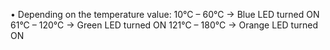 •	Depending on the temperature value:
	10°C – 60°C → Blue LED turned ON
	61°C – 120°C → Green LED turned ON
	121°C – 180°C → Orange LED turned ON

